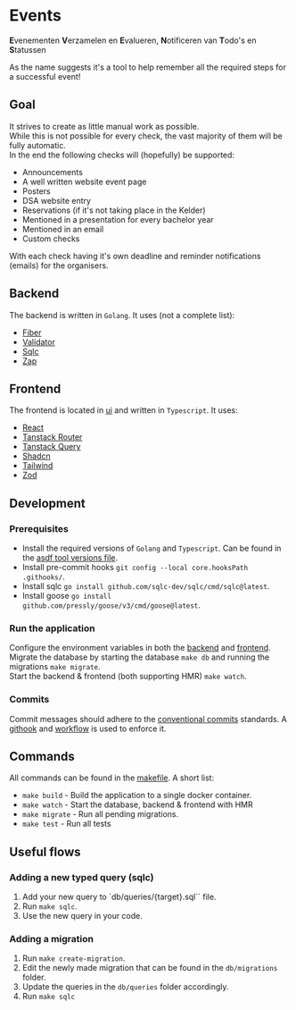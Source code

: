# Events

**E**venementen **V**erzamelen en **E**valueren, **N**otificeren van **T**odo's en **S**tatussen

As the name suggests it's a tool to help remember all the required steps for a successful event!

## Goal

It strives to create as little manual work as possible. \
While this is not possible for every check, the vast majority of them will be fully automatic. \
In the end the following checks will (hopefully) be supported:

- Announcements
- A well written website event page
- Posters
- DSA website entry
- Reservations (if it's not taking place in the Kelder)
- Mentioned in a presentation for every bachelor year
- Mentioned in an email
- Custom checks

With each check having it's own deadline and reminder notifications (emails) for the organisers.

## Backend

The backend is written in `Golang`.
It uses (not a complete list):

- [Fiber](https://pkg.go.dev/github.com/gofiber/fiber/v2)
- [Validator](https://pkg.go.dev/github.com/go-playground/validator/v10)
- [Sqlc](https://pkg.go.dev/github.com/kyleconroy/sqlc)
- [Zap](https://pkg.go.dev/go.uber.org/zap)

## Frontend

The frontend is located in [ui](./ui) and written in `Typescript`.
It uses:

- [React](https://react.dev/)
- [Tanstack Router](https://tanstack.com/router/latest)
- [Tanstack Query](https://tanstack.com/query/latest)
- [Shadcn](https://ui.shadcn.com/)
- [Tailwind](https://tailwindcss.com/)
- [Zod](https://zod.dev/)

## Development

### Prerequisites

- Install the required versions of `Golang` and `Typescript`. Can be found in the [asdf tool versions file](.tool-version).
- Install pre-commit hooks `git config --local core.hooksPath .githooks/`.
- Install sqlc `go install github.com/sqlc-dev/sqlc/cmd/sqlc@latest`.
- Install goose `go install github.com/pressly/goose/v3/cmd/goose@latest`.

### Run the application

Configure the environment variables in both the [backend](.env.example) and [frontend](ui/.env.example). \
Migrate the database by starting the database `make db` and running the migrations `make migrate`. \
Start the backend & frontend (both supporting HMR) `make watch`.

### Commits

Commit messages should adhere to the [conventional commits](https://www.conventionalcommits.org/en/v1.0.0/) standards.
A [githook](.githooks/commit-msg) and [workflow](.github/workflows/commit-message.yml) is used to enforce it.

## Commands

All commands can be found in the [makefile](makefile).
A short list:

- `make build` - Build the application to a single docker container.
- `make watch` - Start the database, backend & frontend with HMR
- `make migrate` - Run all pending migrations.
- `make test` - Run all tests

## Useful flows

### Adding a new typed query (sqlc)

1. Add your new query to `db/queries/{target}.sql`` file.
2. Run `make sqlc`.
3. Use the new query in your code.

### Adding a migration

1. Run `make create-migration`.
2. Edit the newly made migration that can be found in the `db/migrations` folder.
3. Update the queries in the `db/queries` folder accordingly.
4. Run `make sqlc`
